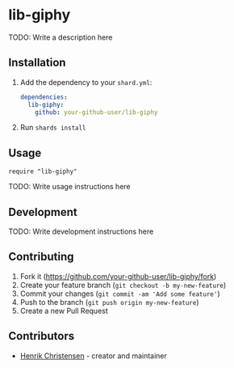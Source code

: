 # lib-giphy

TODO: Write a description here

## Installation

1. Add the dependency to your `shard.yml`:

   ```yaml
   dependencies:
     lib-giphy:
       github: your-github-user/lib-giphy
   ```

2. Run `shards install`

## Usage

```crystal
require "lib-giphy"
```

TODO: Write usage instructions here

## Development

TODO: Write development instructions here

## Contributing

1. Fork it (<https://github.com/your-github-user/lib-giphy/fork>)
2. Create your feature branch (`git checkout -b my-new-feature`)
3. Commit your changes (`git commit -am 'Add some feature'`)
4. Push to the branch (`git push origin my-new-feature`)
5. Create a new Pull Request

## Contributors

- [Henrik Christensen](https://github.com/your-github-user) - creator and maintainer
